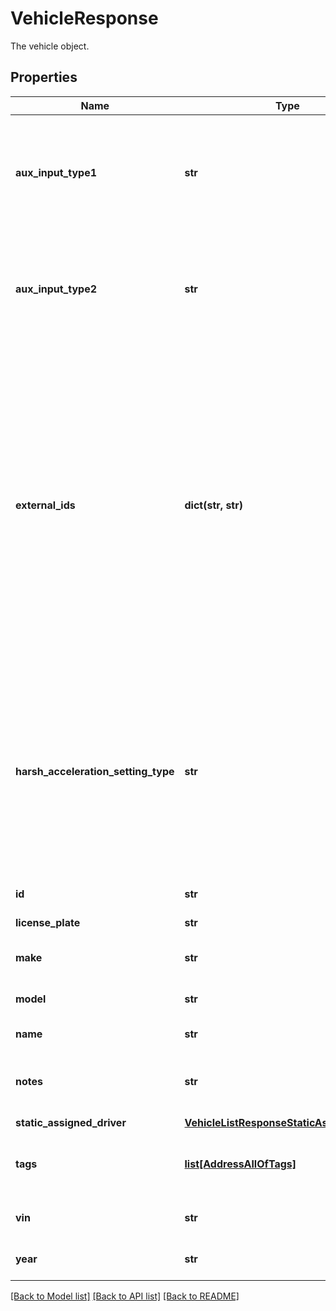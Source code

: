 # VehicleResponse

The vehicle object.
## Properties
Name | Type | Description | Notes
------------ | ------------- | ------------- | -------------
**aux_input_type1** | **str** | The type of aux input that this vehicle has connected to port 1. Setting to \&quot;none\&quot; will remove the configured aux input. | [optional] 
**aux_input_type2** | **str** | The type of aux input that this vehicle has connected to port 2. Setting to \&quot;none\&quot; will remove the configured aux input. | [optional] 
**external_ids** | **dict(str, str)** | User-defined dictionary of external IDs (key-value pairs). Both the keys and the values of the dictionary are of type string and must be alphanumeric. Each organization can have at most 10 unique external ID keys. To delete an external ID, set its value to null or the empty string (&#x60;\&quot;\&quot;&#x60;). An external ID can be used as a path parameter to retrieve or update that resource. | [optional] 
**harsh_acceleration_setting_type** | **str** | Enumeration of the harsh acceleration setting types. This setting influences the acceleration sensitivity from which a harsh event is triggered. If set to &#x60;off&#x60;, then no acceleration based harsh events are triggered for the vehicle. | [optional] 
**id** | **str** | Unique Samsara ID for the vehicle. | 
**license_plate** | **str** | The license plate of this vehicle. | [optional] 
**make** | **str** | Vehicle&#39;s manufacturing make. | [optional] 
**model** | **str** | Vehicle&#39;s manufacturing model. | [optional] 
**name** | **str** | Name of the vehicle. | [optional] 
**notes** | **str** | Notes about a vehicle. Samsara supports a maximum of 255 chars. | [optional] 
**static_assigned_driver** | [**VehicleListResponseStaticAssignedDriver**](VehicleListResponseStaticAssignedDriver.md) |  | [optional] 
**tags** | [**list[AddressAllOfTags]**](AddressAllOfTags.md) | An array of all tag mini-objects that are associated with the given vehicle. | [optional] 
**vin** | **str** | A vehicle identification number. | [optional] 
**year** | **str** | Vehicle&#39;s manufacturing year. | [optional] 

[[Back to Model list]](../README.md#documentation-for-models) [[Back to API list]](../README.md#documentation-for-api-endpoints) [[Back to README]](../README.md)


